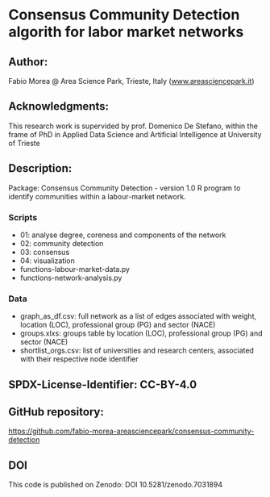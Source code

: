 # Consensus Community Detection algorith for labor market networks

## Author: 
Fabio Morea @ Area Science Park, Trieste, Italy (www.areasciencepark.it)
## Acknowledgments: 
This research work is supervided by prof. Domenico De Stefano, within the frame of PhD in Applied Data Science and Artificial Intelligence at University of Trieste

## Description: 
Package: Consensus Community Detection - version 1.0
R program to identify communities within a labour-market network.
### Scripts

* 01: analyse degree, coreness and components of the network
* 02: community detection
* 03: consensus 
* 04: visualization 
* functions-labour-market-data.py
* functions-network-analysis.py

### Data
* graph_as_df.csv: full network as a list of edges associated with weight, location (LOC), professional group (PG) and sector (NACE)
* groups.xlxs: groups table by location (LOC), professional group (PG) and sector (NACE) 
* shortlist_orgs.csv: list of universities and research centers, associated with their respective node identifier

## SPDX-License-Identifier: CC-BY-4.0

## GitHub repository:  
https://github.com/fabio-morea-areasciencepark/consensus-community-detection

## DOI 
This code is published on Zenodo: DOI 10.5281/zenodo.7031894 

